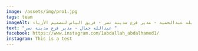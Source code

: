 ```yaml
---
image: /assets/img/pro1.jpg
tags: team
imageAlt: عبدالله عبدالحميد - مدير فرع مدينة نصر - فريق الياس لتصميم الأزياء
text: "عبدالله جمال - مدير فرع مدينة نصر "
facebook: https://www.instagram.com/1abdallah_abdalhamed1/
instagram: This is a test
---
```


